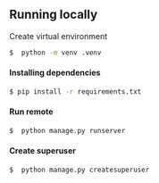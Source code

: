 ## Running locally

Create virtual environment 

```bash
$  python -m venv .venv
```

#### Installing dependencies

```bash
$ pip install -r requirements.txt
```

#### Run remote

```bash
$  python manage.py runserver
```

#### Create superuser

```bash
$  python manage.py createsuperuser
```
